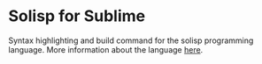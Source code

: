 # Solisp for Sublime
Syntax highlighting and build command for the solisp programming language.
More information about the language [here](https://github.com/stuin/Solisp).